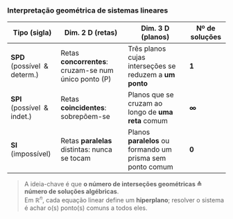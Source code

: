 ### Interpretação geométrica de sistemas lineares  

| Tipo (sigla) | Dim. 2 D (retas) | Dim. 3 D (planos) | Nº de soluções |
|---|---|---|---|
| **SPD**<br>(possível & determ.) | Retas **concorrentes**: cruzam-se num único ponto \(P\) | Três planos cujas interseções se reduzem a **um ponto** | **1** |
| **SPI**<br>(possível & indet.) | Retas **coincidentes**: sobrepõem-se | Planos que se cruzam ao longo de **uma reta** comum | **∞** |
| **SI**<br>(impossível) | Retas **paralelas** distintas: nunca se tocam | Planos **paralelos** ou formando um prisma sem ponto comum | **0** |

> A ideia-chave é que **o número de interseções geométricas ≙ número de soluções algébricas**.  
> Em $\mathbb R^n$, cada equação linear define um **hiperplano**; resolver o sistema é achar o(s) ponto(s) comuns a todos eles.

